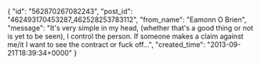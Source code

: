  {
   "id": "562870267082243",
   "post_id": "462493170453287_462528253783112",
   "from_name": "Eamonn O Brien",
   "message": "It's very simple in my head, (whether that's a good thing or not is yet to be seen), I control the person. If someone makes a claim against me/it I want to see the contract or fuck off...",
   "created_time": "2013-09-21T18:39:34+0000"
 }
